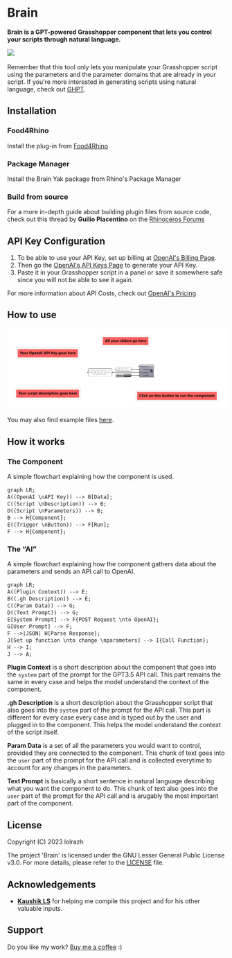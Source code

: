 # Brain

**Brain is a GPT-powered Grasshopper component that lets you control your scripts through natural language.**

![](assets/brain.gif)

Remember that this tool only lets you manipulate your Grasshopper script using the parameters and the parameter domains that are already  in your script. If you're more interested in generating scripts using natural language, check out [GHPT](https://github.com/enmerk4r/GHPT).

## Installation

### Food4Rhino

Install the plug-in from [Food4Rhino](https://www.food4rhino.com/en/app/brain)

### Package Manager

Install the Brain Yak package from Rhino's Package Manager

### Build from source

For a more in-depth guide about building plugin files from source code, check out this thread by **Guilio Piacentino** on the [Rhinoceros Forums](https://discourse.mcneel.com/t/tutorial-creating-a-grasshopper-component-with-the-python-ghpy-compiler/38552)

## API Key Configuration

1. To be able to use your API Key, set up billing at [OpenAI's Billing Page](https://platform.openai.com/account/billing/overview).
2. Then go the [OpenAI's API Keys Page](https://platform.openai.com/account/api-keys) to generate your API Key.
3. Paste it in your Grasshopper script in a panel or save it somewhere safe since you will not be able to see it again.

For more information about API Costs, check out [OpenAI's Pricing](https://openai.com/pricing)

## How to use

![](assets/component.png)

You may also find example files [here]().

## How it works

### The Component

A simple flowchart explaining how the component is used.

```mermaid
graph LR;
A((OpenAI \nAPI Key)) --> B[Data];
C((Script \nDescription)) --> B;
D((Script \nParameters)) --> B;
B --> H{Component};
E((Trigger \nButton)) --> F[Run];
F --> H{Component};
```

### The “AI”

A simple flowchart explaining how the component gathers data about the parameters and sends an API call to OpenAI. 

```mermaid
graph LR;
A((Plugin Context)) --> E;
B((.gh Description)) --> E;
C((Param Data)) --> G;
D((Text Prompt)) --> G;
E[System Prompt] --> F{POST Request \nto OpenAI};
G[User Prompt] --> F;
F -->|JSON| H[Parse Response];
J[Set up function \nto change \nparameters] --> I{Call Function};
H --> I;
J --> A;
```

**Plugin Context** is a short description about the component that goes into the `system` part of the prompt for the GPT3.5 API call. This part remains the same in every case and helps the model understand the context of the component.

**.gh Description** is a short description about the Grasshopper script that also goes into the `system` part of the prompt for the API call. This part is different for every case every case and is typed out by the user and plugged in to the component. This helps the model understand the context of the script itself.

**Param Data** is a set of all the parameters you would want to control, provided they are connected to the component. This chunk of text goes into the `user` part of the prompt for the API call and is collected everytime to account for any changes in the parameters.

**Text Prompt** is basically a short sentence in natural language describing what you want the component to do. This chunk of text also goes into the `user` part of the prompt for the API call and is arugably the most important part of the component.

## License

Copyright (C) 2023 lolrazh

The project 'Brain' is licensed under the GNU Lesser General Public License v3.0. For more details, please refer to the [LICENSE](LICENSE) file.

## Acknowledgements

- **[Kaushik LS](https://github.com/thekaushikls)** for helping me compile this project and for his other valuable inputs.

## Support 

Do you like my work? [Buy me a coffee](https://www.buymeacoffee.com/lolrazh) :)
